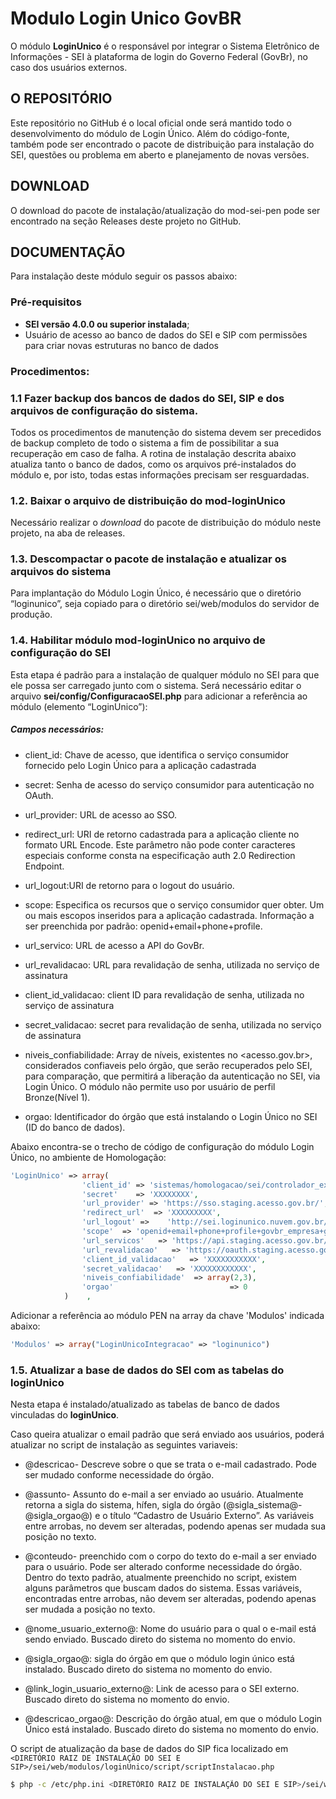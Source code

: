 # Modulo Login Unico GovBR

O módulo **LoginUnico** é o responsável por integrar o Sistema Eletrônico de Informações - SEI à plataforma de login do Governo Federal (GovBr), no caso dos usuários externos.

## O REPOSITÓRIO

Este repositório no GitHub é o local oficial onde será mantido todo o desenvolvimento do módulo de Login Único. Além do código-fonte, também pode ser encontrado o pacote de distribuição para instalação do SEI, questões ou problema em aberto e planejamento de novas versões.


## DOWNLOAD

O download do pacote de instalação/atualização do mod-sei-pen pode ser encontrado na seção Releases deste projeto no GitHub. 


## DOCUMENTAÇÃO

Para instalação deste módulo seguir os passos abaixo:

### Pré-requisitos
 - **SEI versão 4.0.0 ou superior instalada**;
 - Usuário de acesso ao banco de dados do SEI e SIP com permissões para criar novas estruturas no banco de dados


 ### Procedimentos:

### 1.1 Fazer backup dos bancos de dados do SEI, SIP e dos arquivos de configuração do sistema.

Todos os procedimentos de manutenção do sistema devem ser precedidos de backup completo de todo o sistema a fim de possibilitar a sua recuperação em caso de falha. A rotina de instalação descrita abaixo atualiza tanto o banco de dados, como os arquivos pré-instalados do módulo e, por isto, todas estas informações precisam ser resguardadas.

### 1.2. Baixar o arquivo de distribuição do **mod-loginUnico**

Necessário realizar o _download_ do pacote de distribuição do módulo neste projeto, na aba de releases.


### 1.3. Descompactar o pacote de instalação e atualizar os arquivos do sistema

Para implantação do Módulo Login Único, é necessário que o diretório “loginunico”, seja copiado para o diretório sei/web/modulos do servidor de produção.

### 1.4.  Habilitar módulo **mod-loginUnico** no arquivo de configuração do SEI

Esta etapa é padrão para a instalação de qualquer módulo no SEI para que ele possa ser carregado junto com o sistema. Será necessário editar o arquivo **sei/config/ConfiguracaoSEI.php** para adicionar a referência ao módulo (elemento “LoginUnico”):

##### Campos necessários:

-  client_id: Chave de acesso, que identifica o serviço consumidor fornecido pelo Login Único para a aplicação cadastrada

-  secret: Senha de acesso do serviço consumidor para autenticação no OAuth.

-  url_provider: URL de acesso ao SSO.

-  redirect_url: URI de retorno cadastrada para a aplicação cliente no formato URL Encode. Este parâmetro não pode conter caracteres especiais conforme consta na especificação auth 2.0 Redirection Endpoint.

-  url_logout:URI de retorno para o logout do usuário.

-  scope: Especifica os recursos que o serviço consumidor quer obter. Um ou mais escopos inseridos para a aplicação cadastrada. Informação a ser preenchida por padrão: openid+email+phone+profile.

-  url_servico: URL de acesso a API do GovBr.

-  url_revalidacao: URL para revalidação de senha, utilizada no serviço de assinatura

-  client_id_validacao: client ID para revalidação de senha, utilizada no serviço de assinatura

-  secret_validacao: secret para revalidação de senha, utilizada no serviço de assinatura

-  niveis_confiabilidade: Array de níveis, existentes no <acesso.gov.br>, considerados confiaveis pelo órgão, que serão recuperados pelo SEI, para comparação, que permitirá a liberação da autenticação no SEI, via Login Único. O módulo não permite uso por usuário de perfil Bronze(Nível 1). 

-  orgao: Identificador do órgão que está instalando o Login Único no SEI (ID do banco de dados).


Abaixo encontra-se o trecho de código de configuração do módulo Login Único, no ambiente de Homologação:



```php
'LoginUnico' => array(
                'client_id' => 'sistemas/homologacao/sei/controlador_externo',
                'secret'    => 'XXXXXXXX',
                'url_provider' => 'https://sso.staging.acesso.gov.br/',
                'redirect_url'  => 'XXXXXXXXX',
                'url_logout' =>    'http://sei.loginunico.nuvem.gov.br/sei/modulos/loginunico/logout.php',
                'scope'  => 'openid+email+phone+profile+govbr_empresa+govbr_confiabilidades',
                'url_servicos'   => 'https://api.staging.acesso.gov.br/',
                'url_revalidacao'   => 'https://oauth.staging.acesso.gov.br/v1/',
                'client_id_validacao'   => 'XXXXXXXXXXX',
                'secret_validacao'   => 'XXXXXXXXXXXX',
                'niveis_confiabilidade'  => array(2,3),
                'orgao'                          => 0
            )    ,
```

Adicionar a referência ao módulo PEN na array da chave 'Modulos' indicada abaixo:

```php
'Modulos' => array("LoginUnicoIntegracao" => "loginunico")
```



### 1.5. Atualizar a base de dados do SEI com as tabelas do **loginUnico**

Nesta etapa é instalado/atualizado as tabelas de banco de dados vinculadas do **loginUnico**. 

Caso queira atualizar o email padrão que será enviado aos usuários, poderá atualizar no script de instalação as seguintes variaveis:

-  @descricao- Descreve sobre o que se trata o e-mail cadastrado. Pode ser mudado conforme necessidade do órgão.

-  @assunto- Assunto do e-mail a ser enviado ao usuário. Atualmente retorna a sigla do sistema, hífen, sigla do órgão (@sigla_sistema@-@sigla_orgao@) e o título “Cadastro de Usuário Externo”. As variáveis entre arrobas, no devem ser alteradas, podendo apenas ser mudada sua posição no texto.

-  @conteudo- preenchido com o corpo do texto do e-mail a ser enviado para o usuário. Pode ser alterado conforme necessidade do órgão. Dentro do texto padrão, atualmente preenchido no script, existem alguns parâmetros que buscam dados do sistema. Essas variáveis, encontradas entre arrobas, não devem ser alteradas, podendo apenas ser mudada a posição no texto.

-  @nome_usuario_externo@: Nome do usuário para o qual o e-mail está sendo enviado. Buscado direto do sistema no momento do envio.

-  @sigla_orgao@: sigla do órgão em que o módulo login único está instalado. Buscado direto do sistema no momento do envio.

-  @link_login_usuario_externo@: Link de acesso para o SEI externo. Buscado direto do sistema no momento do envio.

-  @descricao_orgao@: Descrição do órgão atual, em que o módulo Login Único está instalado. Buscado direto do sistema no momento do envio.

O script de atualização da base de dados do SIP fica localizado em ```<DIRETÓRIO RAIZ DE INSTALAÇÃO DO SEI E SIP>/sei/web/modulos/loginUnico/script/scriptInstalacao.php```

```bash
$ php -c /etc/php.ini <DIRETÓRIO RAIZ DE INSTALAÇÃO DO SEI E SIP>/sei/web/modulos/loginUnico/script/scriptInstalacao.php
```


